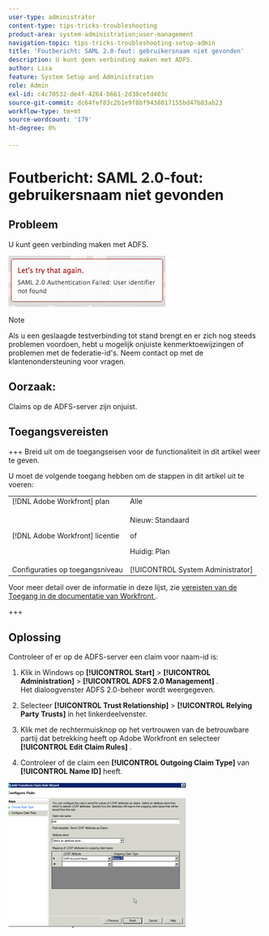 ```yaml
---
user-type: administrator
content-type: tips-tricks-troubleshooting
product-area: system-administration;user-management
navigation-topic: tips-tricks-troubleshooting-setup-admin
title: 'Foutbericht: SAML 2.0-fout: gebruikersnaam niet gevonden'
description: U kunt geen verbinding maken met ADFS.
author: Lisa
feature: System Setup and Administration
role: Admin
exl-id: c4c70532-de4f-4264-b661-2d30cefd403c
source-git-commit: dc64fef83c2b1e9f8bf9438017155bd47b83ab23
workflow-type: tm+mt
source-wordcount: '179'
ht-degree: 0%

---
```


# Foutbericht: SAML 2.0-fout: gebruikersnaam niet gevonden

## Probleem

U kunt geen verbinding maken met ADFS.

![&#x200B; identifier_not_found.png &#x200B;](assets/identifier-not-found.png)

>[!NOTE]
>
>Als u een geslaagde testverbinding tot stand brengt en er zich nog steeds problemen voordoen, hebt u mogelijk onjuiste kenmerktoewijzingen of problemen met de federatie-id&#39;s. Neem contact op met de klantenondersteuning voor vragen.

## Oorzaak:

Claims op de ADFS-server zijn onjuist.

## Toegangsvereisten

+++ Breid uit om de toegangseisen voor de functionaliteit in dit artikel weer te geven.

U moet de volgende toegang hebben om de stappen in dit artikel uit te voeren:

<table style="table-layout:auto"> 
 <col> 
 <col> 
 <tbody> 
  <tr> 
   <td role="rowheader">[!DNL Adobe Workfront] plan</td> 
   <td>Alle</td> 
  </tr> 
  <tr> 
   <td role="rowheader">[!DNL Adobe Workfront] licentie</td> 
   <td>
   <p>Nieuw: Standaard</p>
   <p>of</p>
   <p>Huidig: Plan</p></td> 
  </tr> 
  <tr> 
   <td role="rowheader">Configuraties op toegangsniveau</td> 
   <td>[!UICONTROL System Administrator]</td>
  </tr> 
 </tbody> 
</table>

Voor meer detail over de informatie in deze lijst, zie [&#x200B; vereisten van de Toegang in de documentatie van Workfront &#x200B;](/help/quicksilver/administration-and-setup/add-users/access-levels-and-object-permissions/access-level-requirements-in-documentation.md).

+++

## Oplossing

Controleer of er op de ADFS-server een claim voor naam-id is:

1. Klik in Windows op **[!UICONTROL Start]** > **[!UICONTROL Administration]** > **[!UICONTROL ADFS 2.0 Management]** .\
   Het dialoogvenster ADFS 2.0-beheer wordt weergegeven.

1. Selecteer **[!UICONTROL Trust Relationship]** > **[!UICONTROL Relying Party Trusts]** in het linkerdeelvenster.

1. Klik met de rechtermuisknop op het vertrouwen van de betrouwbare partij dat betrekking heeft op Adobe Workfront en selecteer **[!UICONTROL Edit Claim Rules]** .
1. Controleer of de claim een **[!UICONTROL Outgoing Claim Type]** van **[!UICONTROL Name ID]** heeft.

![&#x200B; 1.png &#x200B;](assets/1-350x287.png)

